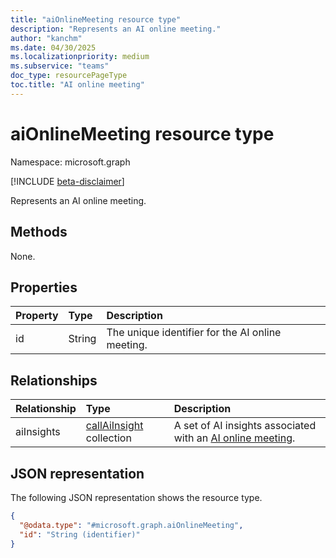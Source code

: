 ```yaml
---
title: "aiOnlineMeeting resource type"
description: "Represents an AI online meeting."
author: "kanchm"
ms.date: 04/30/2025
ms.localizationpriority: medium
ms.subservice: "teams"
doc_type: resourcePageType
toc.title: "AI online meeting"
---
```


# aiOnlineMeeting resource type

Namespace: microsoft.graph

[!INCLUDE [beta-disclaimer](../../includes/beta-disclaimer.md)]

Represents an AI online meeting.

## Methods
None.

## Properties
|Property|Type|Description|
|:---|:---|:---|
|id|String| The unique identifier for the AI online meeting. |

## Relationships
|Relationship|Type|Description|
|:---|:---|:---|
|aiInsights|[callAiInsight](../resources/callaiinsight.md) collection| A set of AI insights associated with an [AI online meeting](aionlinemeeting.md). |

## JSON representation
The following JSON representation shows the resource type.
<!-- {
  "blockType": "resource",
  "keyProperty": "id",
  "@odata.type": "microsoft.graph.aiOnlineMeeting",
  "openType": false
}
-->
``` json
{
  "@odata.type": "#microsoft.graph.aiOnlineMeeting",
  "id": "String (identifier)"
}
```
